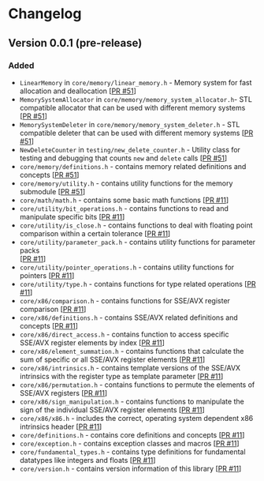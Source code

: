 # Changelog

## Version 0.0.1 (pre-release)

### Added

- `LinearMemory` in `core/memory/linear_memory.h` - Memory system for fast 
  allocation 
  and deallocation 
  [[PR #51](https://github.com/Mjolnir-Forge/mjolnir-core/pull/51)]
- `MemorySystemAllocator`  in `core/memory/memory_system_allocator.h`- STL 
  compatible allocator that can be used with different memory systems 
  [[PR #51](https://github.com/Mjolnir-Forge/mjolnir-core/pull/51)]
- `MemorySystemDeleter` in `core/memory/memory_system_deleter.h` - STL 
  compatible 
  deleter that can be used with different memory systems
  [[PR #51](https://github.com/Mjolnir-Forge/mjolnir-core/pull/51)]
- `NewDeleteCounter` in `testing/new_delete_counter.h` - Utility class for 
  testing and debugging that counts `new` and `delete` calls 
  [[PR #51](https://github.com/Mjolnir-Forge/mjolnir-core/pull/51)]
- `core/memory/definitions.h` - contains memory related definitions and 
  concepts [[PR #51](https://github.com/Mjolnir-Forge/mjolnir-core/pull/51)]
- `core/memory/utility.h` - contains utility functions for the memory 
  submodule [[PR #51](https://github.com/Mjolnir-Forge/mjolnir-core/pull/51)]
- `core/math/math.h` - contains some basic math functions 
  [[PR #11](https://github.com/Mjolnir-Forge/mjolnir-caaore/pull/11)]
- `core/utility/bit_operations.h` - contains functions to read and 
  manipulate specific bits 
  [[PR #11](https://github.com/Mjolnir-Forge/mjolnir-caaore/pull/11)]
- `core/utility/is_close.h` - contains functions to deal with floating point 
  comparison within a certain tolerance
  [[PR #11](https://github.com/Mjolnir-Forge/mjolnir-caaore/pull/11)]
- `core/utility/parameter_pack.h` - contains utility functions for parameter 
  packs  
  [[PR #11](https://github.com/Mjolnir-Forge/mjolnir-caaore/pull/11)]
- `core/utility/pointer_operations.h` - contains utility functions for pointers 
  [[PR #11](https://github.com/Mjolnir-Forge/mjolnir-caaore/pull/11)]
- `core/utility/type.h` - contains functions for type related operations 
  [[PR #11](https://github.com/Mjolnir-Forge/mjolnir-caaore/pull/11)]
- `core/x86/comparison.h` - contains functions for SSE/AVX register comparison
  [[PR #11](https://github.com/Mjolnir-Forge/mjolnir-caaore/pull/11)]
- `core/x86/definitions.h` - contains SSE/AVX related definitions and concepts
  [[PR #11](https://github.com/Mjolnir-Forge/mjolnir-caaore/pull/11)]
- `core/x86/direct_access.h` - contains function to access specific SSE/AVX 
  register elements by index
  [[PR #11](https://github.com/Mjolnir-Forge/mjolnir-caaore/pull/11)]
- `core/x86/element_summation.h` - contains functions that calculate the sum of 
  specific or all SSE/AVX register elements
  [[PR #11](https://github.com/Mjolnir-Forge/mjolnir-caaore/pull/11)]
- `core/x86/intrinsics.h` - contains template versions of the SSE/AVX 
  intrinsics with the register type as template parameter
  [[PR #11](https://github.com/Mjolnir-Forge/mjolnir-caaore/pull/11)]
- `core/x86/permutation.h` - contains functions to permute the elements 
  of SSE/AVX registers
  [[PR #11](https://github.com/Mjolnir-Forge/mjolnir-caaore/pull/11)]
- `core/x86/sign_manipulation.h` - contains functions to manipulate the 
  sign of the individual SSE/AVX register elements
  [[PR #11](https://github.com/Mjolnir-Forge/mjolnir-caaore/pull/11)]
- `core/x86/x86.h` - includes the correct, operating system dependent x86 
  intrinsics header
  [[PR #11](https://github.com/Mjolnir-Forge/mjolnir-caaore/pull/11)]
- `core/definitions.h` - contains core definitions and concepts
  [[PR #11](https://github.com/Mjolnir-Forge/mjolnir-caaore/pull/11)]
- `core/exception.h` - contains exception classes and macros
  [[PR #11](https://github.com/Mjolnir-Forge/mjolnir-caaore/pull/11)]
- `core/fundamental_types.h` - contains type definitions for fundamental 
  datatypes like integers and floats
  [[PR #11](https://github.com/Mjolnir-Forge/mjolnir-caaore/pull/11)]
- `core/version.h` - contains version information of this library 
  [[PR #11](https://github.com/Mjolnir-Forge/mjolnir-caaore/pull/11)]